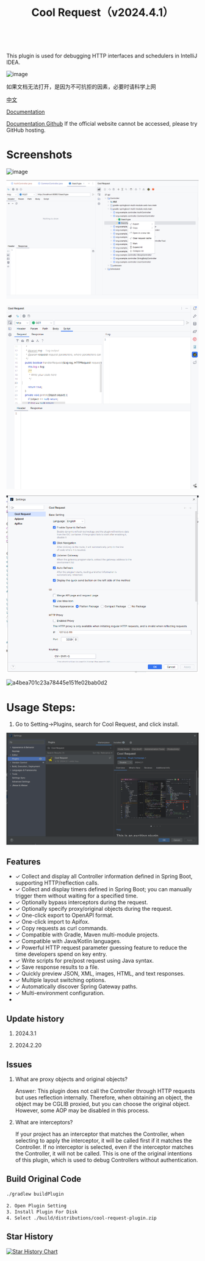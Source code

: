 <div align="center">
  <h1 align="center">
    Cool Request（v2024.4.1）
    <br />
    <br />
    <a href="https://plugin.houxinlin.com">
      <img src="https://plugin.houxinlin.com/img/logo.svg" alt="">
    </a>
  </h1>
</div>

This plugin is used for debugging HTTP interfaces and schedulers in IntelliJ IDEA.

![image](https://github.com/houxinlin/cool-request/assets/38684327/6aabece6-0e7f-4411-ab03-73df8fbccf64)

如果文档无法打开，是因为不可抗拒的因素，必要时请科学上网

[中文](README.zh.md)


[Documentation](https://www.coolrequest.dev)

[Documentation  Github](https://houxinlin.github.io/)   If the official website cannot be accessed, please try GitHub hosting.
# Screenshots

![image](https://github.com/houxinlin/cool-request/assets/38684327/b30c7c64-249e-476b-8ddc-f51bb33b0c13)

![img.png](doc/screen.png)

![img.png](doc/script.png)

![img.png](doc/setting.png)

![a4bea701c23a78445e151fe02bab0d2](https://github.com/houxinlin/cool-request/assets/38684327/79b5e70d-ff31-4994-b5f6-8c1fec775c1a)

# Usage Steps:
1. Go to Setting->Plugins, search for Cool Request, and click install.

![img.png](doc/install.png)

## Features
- ✓️ Collect and display all Controller information defined in Spring Boot, supporting HTTP/reflection calls.
- ✓ Collect and display timers defined in Spring Boot; you can manually trigger them without waiting for a specified time.
- ✓ Optionally bypass interceptors during the request.
- ✓ Optionally specify proxy/original objects during the request.
- ✓ One-click export to OpenAPI format.
- ✓ One-click import to Apifox.
- ✓ Copy requests as curl commands.
- ✓ Compatible with Gradle, Maven multi-module projects.
- ✓ Compatible with Java/Kotlin languages.
- ✓ Powerful HTTP request parameter guessing feature to reduce the time developers spend on key entry.
- ✓ Write scripts for pre/post request using Java syntax.
- ✓ Save response results to a file.
- ✓ Quickly preview JSON, XML, images, HTML, and text responses.
- ✓ Multiple layout switching options.
- ✓ Automatically discover Spring Gateway paths.
- ✓ Multi-environment configuration.
-

## Update history

 1. 2024.3.1

 2. 2024.2.20

## Issues

1. What are proxy objects and original objects?

   Answer: This plugin does not call the Controller through HTTP requests but uses reflection internally. Therefore, when obtaining an object, the object may be CGLIB proxied, but you can choose the original object. However, some AOP may be disabled in this process.

2. What are interceptors?

   If your project has an interceptor that matches the Controller, when selecting to apply the interceptor, it will be called first if it matches the Controller. If no interceptor is selected, even if the interceptor matches the Controller, it will not be called. This is one of the original intentions of this plugin, which is used to debug Controllers without authentication.

## Build Original Code

```cmd
./gradlew buildPlugin
```
```
2. Open Plugin Setting
3. Install Plugin For Disk
4. Select ./build/distributions/cool-request-plugin.zip

```

## Star History

[![Star History Chart](https://api.star-history.com/svg?repos=houxinlin/cool-request&type=Date)](https://star-history.com/#houxinlin/cool-request&Date)


